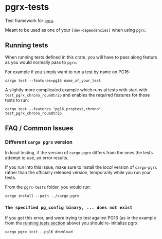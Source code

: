 # pgrx-tests

Test framework for [`pgrx`](https://crates.io/crates/pgrx/).

Meant to be used as one of your `[dev-dependencies]` when using `pgrx`.

## Running tests

When running tests defined in this crate, you will have to pass along featurs as you would normally pass to `pgrx`.

For example if you simply want to run a test by name on PG16:

```console
cargo test --features=pg16 name_of_your_test
```

A slightly more complicated example which runs al tests with start with `test_pgrx_chrono_roundtrip` and enables the required features for those tests to run:

```console
cargo test --features "pg16,proptest,chrono" test_pgrx_chrono_roundtrip
```

## FAQ / Common Issues

### Different `cargo pgrx` version

In local testing, if the version of `cargo-pgrx` differs from the ones the tests attempt to use, an error results.

If you run into this issue, make sure to install the *local* version of `cargo-pgrx` rather than the officially released version, temporarily while you run your tests.

From the `pgrx-tests` folder, you would run:

```console
cargo install --path ../cargo-pgrx
```

### `The specified pg_config binary, ... does not exist`

If you get this error, and were trying to test against PG16 (as in the example from the [running tests section](#running-tests) above) you should re-initialize pgrx:

```console
cargo pgrx init --pg16 download
```
